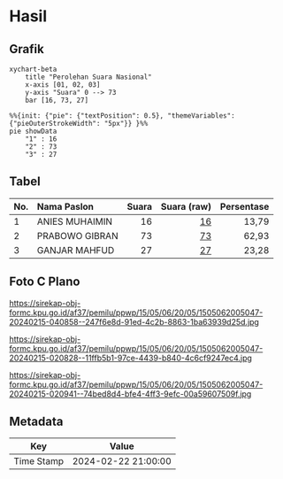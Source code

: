 # Hasil

## Grafik

```mermaid
xychart-beta
    title "Perolehan Suara Nasional"
    x-axis [01, 02, 03]
    y-axis "Suara" 0 --> 73
    bar [16, 73, 27]
```

```mermaid
%%{init: {"pie": {"textPosition": 0.5}, "themeVariables": {"pieOuterStrokeWidth": "5px"}} }%%
pie showData
    "1" : 16
    "2" : 73
    "3" : 27
```

## Tabel

| No. | Nama Paslon    | Suara | Suara (raw) | Persentase |
|:--- |:-------------- | -----:| -----------:| ----------:|
| 1   | ANIES MUHAIMIN | 16    | [16][p-1]   | 13,79      |
| 2   | PRABOWO GIBRAN | 73    | [73][p-2]   | 62,93      |
| 3   | GANJAR MAHFUD  | 27    | [27][p-3]   | 23,28      |


[p-1]: https://github.com/gigit-pemilu/pemilu-2024/blob/main/pilpres/hitung-suara/sub/15-jambi/sub/05--muaro-jambi/sub/06-kumpeh-ulu/sub/2005-kasang-pudak/sub/047-tps/sub/paslon-1.txt
[p-2]: https://github.com/gigit-pemilu/pemilu-2024/blob/main/pilpres/hitung-suara/sub/15-jambi/sub/05--muaro-jambi/sub/06-kumpeh-ulu/sub/2005-kasang-pudak/sub/047-tps/sub/paslon-2.txt
[p-3]: https://github.com/gigit-pemilu/pemilu-2024/blob/main/pilpres/hitung-suara/sub/15-jambi/sub/05--muaro-jambi/sub/06-kumpeh-ulu/sub/2005-kasang-pudak/sub/047-tps/sub/paslon-3.txt

## Foto C Plano

https://sirekap-obj-formc.kpu.go.id/af37/pemilu/ppwp/15/05/06/20/05/1505062005047-20240215-040858--247f6e8d-91ed-4c2b-8863-1ba63939d25d.jpg

https://sirekap-obj-formc.kpu.go.id/af37/pemilu/ppwp/15/05/06/20/05/1505062005047-20240215-020828--11ffb5b1-97ce-4439-b840-4c6cf9247ec4.jpg

https://sirekap-obj-formc.kpu.go.id/af37/pemilu/ppwp/15/05/06/20/05/1505062005047-20240215-020941--74bed8d4-bfe4-4ff3-9efc-00a59607509f.jpg


## Metadata

| Key        | Value               |
| ---------- | ------------------- |
| Time Stamp | 2024-02-22 21:00:00 |



